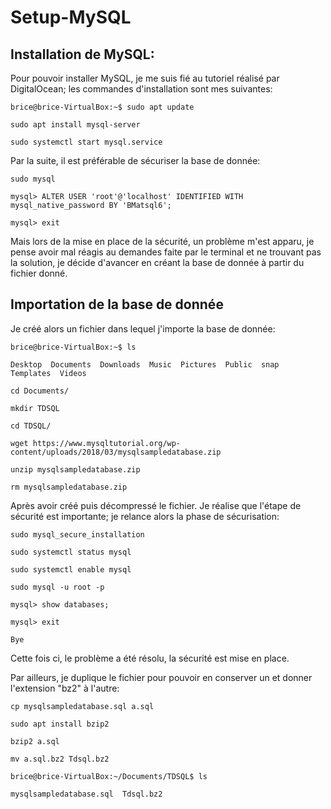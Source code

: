 # Setup-MySQL

## Installation de MySQL:

Pour pouvoir installer MySQL, je me suis fié au tutoriel réalisé par DigitalOcean; les commandes d'installation sont mes suivantes:

```shell
brice@brice-VirtualBox:~$ sudo apt update

sudo apt install mysql-server

sudo systemctl start mysql.service
```

Par la suite, il est préférable de sécuriser la base de donnée:

````shell
sudo mysql

mysql> ALTER USER 'root'@'localhost' IDENTIFIED WITH mysql_native_password BY 'BMatsql6';

mysql> exit
````

Mais lors de la mise en place de la sécurité, un problème m'est apparu, je pense avoir mal réagis au demandes faite par le terminal et ne trouvant pas la solution, je décide d'avancer en créant la base de donnée à partir du fichier donné.

## Importation de la base de donnée

Je créé alors un fichier dans lequel j'importe la base de donnée:

````shell
brice@brice-VirtualBox:~$ ls

Desktop  Documents  Downloads  Music  Pictures  Public  snap  Templates  Videos

cd Documents/

mkdir TDSQL

cd TDSQL/

wget https://www.mysqltutorial.org/wp-content/uploads/2018/03/mysqlsampledatabase.zip

unzip mysqlsampledatabase.zip

rm mysqlsampledatabase.zip
````

Après avoir créé puis décompressé le fichier. Je réalise que l'étape de sécurité est importante; je relance alors la phase de sécurisation:

````shell
sudo mysql_secure_installation

sudo systemctl status mysql

sudo systemctl enable mysql

sudo mysql -u root -p

mysql> show databases;

mysql> exit

Bye
````

Cette fois ci, le problème a été résolu, la sécurité est mise en place. 

Par ailleurs, je duplique le fichier pour pouvoir en conserver un et donner l'extension "bz2" à l'autre:

````shell
cp mysqlsampledatabase.sql a.sql

sudo apt install bzip2

bzip2 a.sql

mv a.sql.bz2 Tdsql.bz2

brice@brice-VirtualBox:~/Documents/TDSQL$ ls

mysqlsampledatabase.sql  Tdsql.bz2
````
